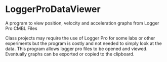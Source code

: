 # LoggerProDataViewer
A program to view position, velocity and acceleration graphs from Logger Pro CMBL Files

Class projects may require the use of Logger Pro for some labs or other experiments but the program is costly and not needed to simply look at the data. This program allows logger pro files to be opened and viewed. Eventually graphs can be exported or copied to the clipboard.
